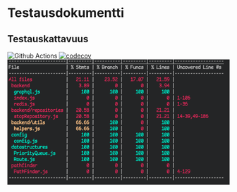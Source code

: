 # Testausdokumentti

## Testauskattavuus

![Github Actions](https://github.com/FinThunderstorm/tiralabra/workflows/Build&Test/badge.svg) [![codecov](https://codecov.io/gh/FinThunderstorm/tiralabra/branch/master/graph/badge.svg?token=agzbQdgG0v)](https://codecov.io/gh/FinThunderstorm/tiralabra)
![Testikattavuus viikko 3](./media/vk3-testikattavuus.png)
